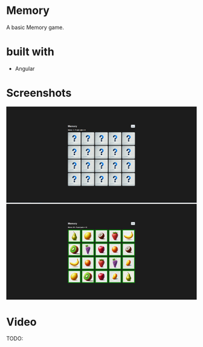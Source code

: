# Memory

A basic Memory game.

# built with

- Angular

# Screenshots

![](.img/init.png)
![](.img/win.png)

# Video

TODO:

